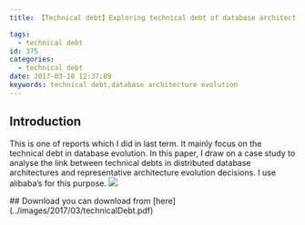 ```yaml
---
title: 【Technical debt】Exploring technical debt of database architecture evolution

tags:
  - technical debt
id: 375
categories:
  - technical debt
date: 2017-03-18 12:37:09
keywords: technical debt,database architecture evolution
---
```


## Introduction

This is one of reports which I did in last term. It mainly focus on the technical debt in database evolution.
In this paper, I draw on a case study to analyse the link between technical debts in distributed database architectures and representative architecture evolution decisions. I use alibaba’s for this purpose.
![](http://www.ehcoo.com/images/2017/03/technicalDebt_1.jpg?)
<!--more-->
<object classid="clsid:CA8A9780-280D-11CF-A24D-444553540000" width="900" height="1000" border="0">  
    <param name="_Version" value="65539">  
    <param name="_ExtentX" value="20108">  
    <param name="_ExtentY" value="10866">  
    <param name="_StockProps" value="0">  
    <param name="SRC" value="pdf/test.pdf">  
    <object data="../images/2017/03/technicalDebt.pdf" type="application/pdf" width="900" height="1000">   
    </object>  
</object>
## Download
you can download from [here](../images/2017/03/technicalDebt.pdf)






